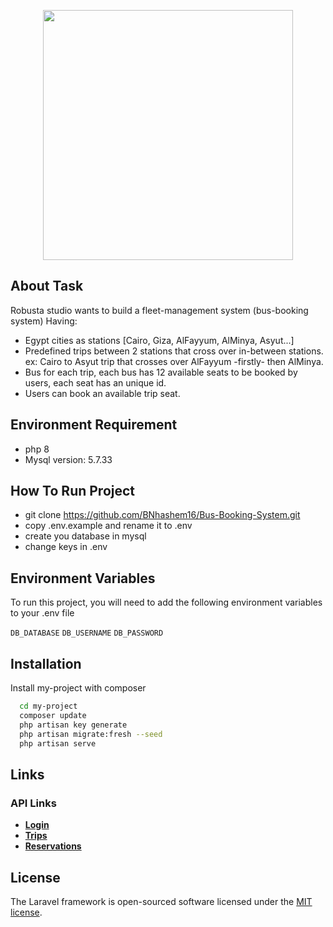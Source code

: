 <p align="center"><a href="https://laravel.com" target="_blank"><img src="https://raw.githubusercontent.com/laravel/art/master/logo-lockup/5%20SVG/2%20CMYK/1%20Full%20Color/laravel-logolockup-cmyk-red.svg" width="400"></a></p>

## About Task

Robusta studio wants to build a fleet-management system (bus-booking system) Having:
- Egypt cities as stations [Cairo, Giza, AlFayyum, AlMinya, Asyut...]
- Predefined trips between 2 stations that cross over in-between stations.
ex: Cairo to Asyut trip that crosses over AlFayyum -firstly- then AlMinya.
- Bus for each trip, each bus has 12 available seats to be booked by users, each seat has an
unique id.
- Users can book an available trip seat.

## Environment Requirement
- php 8
- Mysql version: 5.7.33

## How To Run Project

- git clone https://github.com/BNhashem16/Bus-Booking-System.git
- copy .env.example and rename it to .env  
- create you database in mysql 
- change keys in .env  

## Environment Variables

To run this project, you will need to add the following environment variables to your .env file

`DB_DATABASE`
`DB_USERNAME`
`DB_PASSWORD`

## Installation
Install my-project with composer

```bash
  cd my-project
  composer update
  php artisan key generate
  php artisan migrate:fresh --seed
  php artisan serve
```
    

## Links
### API Links

- **[Login](http://bus-system.test/api/login)**
- **[Trips](http://bus-system.test/api/trips)**
- **[Reservations](http://bus-system.test/api/reservations/store)**

## License

The Laravel framework is open-sourced software licensed under the [MIT license](https://opensource.org/licenses/MIT).
